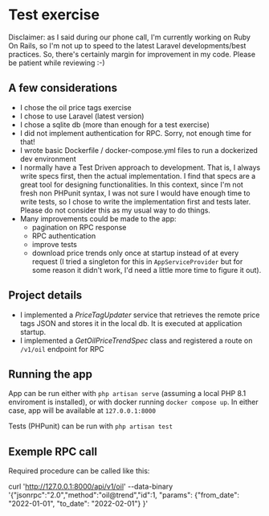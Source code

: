 # Test exercise

Disclaimer: as I said during our phone call, I'm currently working on Ruby On Rails, so I'm not up to speed to the latest Laravel developments/best practices. So, there's certainly margin for improvement in my code. Please be patient while reviewing :-)

## A few considerations
- I chose the oil price tags exercise
- I chose to use Laravel (latest version)
- I chose a sqlite db (more than enough for a test exercise)
- I did not implement authentication for RPC. Sorry, not enough time for that!
- I wrote basic Dockerfile / docker-compose.yml files to run a dockerized dev environment
- I normally have a Test Driven approach to development. That is, I always write specs first, then the actual implementation. I find that specs are a great tool for designing functionalities. In this context, since I'm not fresh non PHPunit syntax, I was not sure I would have enough time to write tests, so I chose to write the implementation first and tests later. Please do not consider this as my usual way to do things.
- Many improvements could be made to the app:
  - pagination on RPC response
  - RPC authentication
  - improve tests
  - download price trends only once at startup instead of at every request (I tried a singleton for this in `AppServiceProvider` but for some reason it didn't work, I'd need a little more time to figure it out).

## Project details
- I implemented a *PriceTagUpdater* service that retrieves the remote price tags JSON and stores it in the local db. It is executed at application startup.
- I implemented a *GetOilPriceTrendSpec* class and registered a route on `/v1/oil` endpoint for RPC

## Running the app
App can be run either with `php artisan serve` (assuming a local PHP 8.1 enviroment is installed), or with docker running `docker compose up`. In either case, app will be available at `127.0.0.1:8000`

Tests (PHPunit) can be run with `php artisan test`

## Exemple RPC call

Required procedure can be called like this:

curl 'http://127.0.0.1:8000/api/v1/oil' --data-binary '{"jsonrpc":"2.0","method":"oil@trend","id":1, "params": {"from_date": "2022-01-01", "to_date": "2022-02-01"} }'

